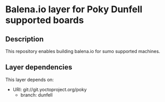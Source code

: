# Balena.io layer for Poky Dunfell supported boards

## Description
This repository enables building balena.io for sumo supported machines.

## Layer dependencies

This layer depends on:

* URI: git://git.yoctoproject.org/poky
    * branch: dunfell
